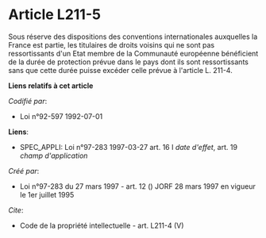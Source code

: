 # Article L211-5

Sous réserve des dispositions des conventions internationales auxquelles la France est partie, les titulaires de droits
voisins qui ne sont pas ressortissants d'un Etat membre de la Communauté européenne bénéficient de la durée de protection
prévue dans le pays dont ils sont ressortissants sans que cette durée puisse excéder celle prévue à l'article L. 211-4.

**Liens relatifs à cet article**

_Codifié par_:

  - Loi n°92-597 1992-07-01

**Liens**:

  - SPEC_APPLI: Loi n°97-283 1997-03-27 art. 16 I *date d'effet*, art. 19 *champ d'application*

_Créé par_:

  - Loi n°97-283 du 27 mars 1997 - art. 12 () JORF 28 mars 1997 en vigueur le 1er juillet 1995

_Cite_:

  - Code de la propriété intellectuelle - art. L211-4 (V)
